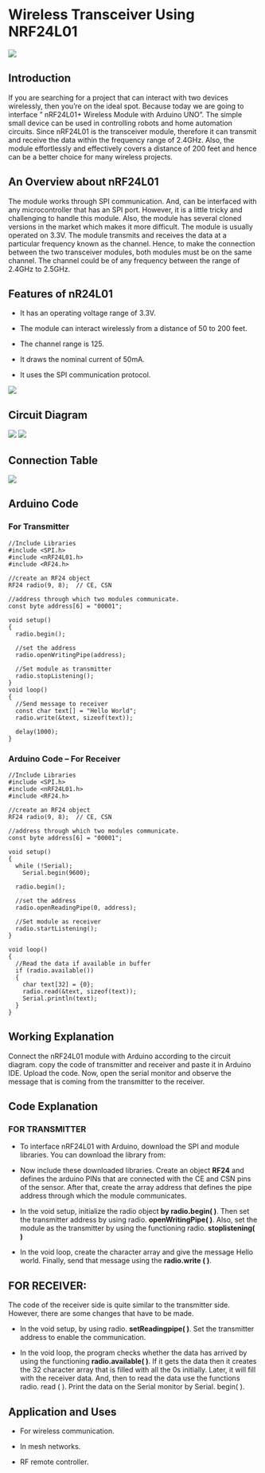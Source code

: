 # **Wireless  Transceiver Using  NRF24L01**

<img src="transeaver">

## **Introduction**

If you are searching for a project that can interact with two devices wirelessly, then you’re on the ideal spot. Because today we are going to interface ” nRF24L01+ Wireless Module with Arduino UNO”. The simple small device can be used in controlling robots and home automation circuits. Since nRF24L01 is the transceiver module, therefore it can transmit and receive the data within the frequency range of 2.4GHz. Also, the module effortlessly and effectively covers a distance of 200 feet and hence can be a better choice for many wireless projects.

## **An Overview about nRF24L01**

The module works through SPI communication. And, can be interfaced with any microcontroller that has an SPI port. However, it is a little tricky and challenging to handle this module. Also, the module has several cloned versions in the market which makes it more difficult. The module is usually operated on 3.3V. The module transmits and receives the data at a particular frequency known as the channel. Hence, to make the connection between the two transceiver modules, both modules must be on the same channel. The channel could be of any frequency between the range of 2.4GHz to 2.5GHz.

## **Features of nR24L01**

* It has an operating voltage range of 3.3V.

* The module can interact wirelessly from a distance of 50 to 200 feet.

* The channel range is 125.

* It draws the nominal current of 50mA.

* It uses the SPI communication protocol.

<img src="pintable">


## **Circuit Diagram**

<img src="TXCircuit">

<img src="RXCircuit">

## **Connection Table**

<img src="COnnectionTable">


## **Arduino Code**

### For Transmitter 

```
//Include Libraries
#include <SPI.h>
#include <nRF24L01.h>
#include <RF24.h>

//create an RF24 object
RF24 radio(9, 8);  // CE, CSN

//address through which two modules communicate.
const byte address[6] = "00001";

void setup()
{
  radio.begin();
  
  //set the address
  radio.openWritingPipe(address);
  
  //Set module as transmitter
  radio.stopListening();
}
void loop()
{
  //Send message to receiver
  const char text[] = "Hello World";
  radio.write(&text, sizeof(text));
  
  delay(1000);
}
```

### **Arduino Code – For Receiver**

```
//Include Libraries
#include <SPI.h>
#include <nRF24L01.h>
#include <RF24.h>

//create an RF24 object
RF24 radio(9, 8);  // CE, CSN

//address through which two modules communicate.
const byte address[6] = "00001";

void setup()
{
  while (!Serial);
    Serial.begin(9600);
  
  radio.begin();
  
  //set the address
  radio.openReadingPipe(0, address);
  
  //Set module as receiver
  radio.startListening();
}

void loop()
{
  //Read the data if available in buffer
  if (radio.available())
  {
    char text[32] = {0};
    radio.read(&text, sizeof(text));
    Serial.println(text);
  }
}
```

## **Working Explanation**

 Connect the nRF24L01 module with Arduino according to the circuit diagram. copy the code of transmitter and receiver and paste it in Arduino IDE. Upload the code. Now, open the serial monitor and observe the message that is coming from the transmitter to the receiver.

 ## Code Explanation

 ### FOR TRANSMITTER

 * To interface nRF24L01 with Arduino, download the SPI and module libraries. You can download the library from:

 * Now include these downloaded libraries. Create an object **RF24** and defines the arduino PINs that are connected with the CE and CSN pins of the sensor. After that, create the array address that defines the pipe address through which the module communicates.
 

 * In the void setup, initialize the radio object **by radio.begin( )**. Then set the transmitter address by using radio. **openWritingPipe( )**. Also, set the module as the transmitter by using the functioning radio. **stoplistening( )**

 * In the void loop, create the character array and give the message Hello world. Finally, send that message using the **radio.write ( )**.


 ## FOR RECEIVER:

The code of the receiver side is quite similar to the transmitter side. However, there are some changes that have to be made.

* In the void setup, by using radio. **setReadingpipe( )**. Set the transmitter address to enable the communication.

* In the void loop, the program checks whether the data has arrived by using the functioning **radio.available( )**. If it gets the data then it creates the 32 character array that is filled with all the 0s initially. Later, it will fill with the receiver data. And, then to read the data use the functions radio. read ( ). Print the data on the Serial monitor by Serial. begin( ).


## **Application and Uses**

* For wireless communication.

* In mesh networks.

* RF remote controller. 


